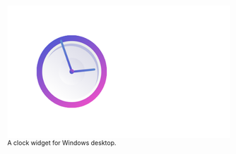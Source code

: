 <img src="https://raw.githubusercontent.com/jetspiking/ClockPRO/main/Press/Title.png" Width="600" Height="300">
A clock widget for Windows desktop.
